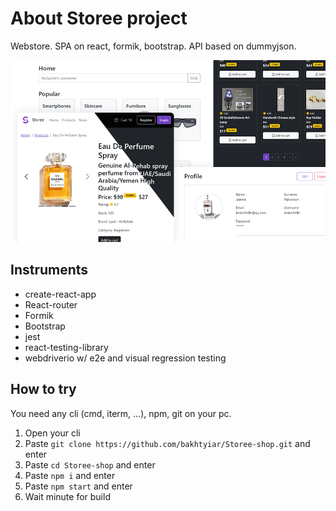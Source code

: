 # About Storee project
Webstore. SPA on react, formik, bootstrap. API based on dummyjson.

![preview image](./project_preview.jpg)

## Instruments
- create-react-app
- React-router
- Formik
- Bootstrap
- jest
- react-testing-library
- webdriverio w/ e2e and visual regression testing

## How to try
You need any cli (cmd, iterm, ...), npm, git on your pc.
1. Open your cli
1. Paste `git clone https://github.com/bakhtyiar/Storee-shop.git` and enter
1. Paste `cd Storee-shop` and enter
1. Paste `npm i` and enter
1. Paste `npm start` and enter
2. Wait minute for build
